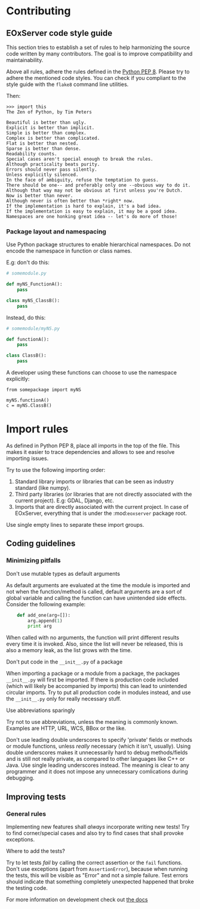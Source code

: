 # Contributing

## EOxServer code style guide

This section tries to establish a set of rules to help harmonizing the source 
code written by many contributors. The goal is to improve compatibility and 
maintainability.

Above all rules, adhere the rules defined in the [Python PEP 8](https://www.python.org/dev/peps/pep-0008/). Please try to adhere the 
mentioned code styles. You can check if you compliant to the style guide with
the `flake8` command line utilities.

Then:
```
>>> import this
The Zen of Python, by Tim Peters

Beautiful is better than ugly.
Explicit is better than implicit.
Simple is better than complex.
Complex is better than complicated.
Flat is better than nested.
Sparse is better than dense.
Readability counts.
Special cases aren't special enough to break the rules.
Although practicality beats purity.
Errors should never pass silently.
Unless explicitly silenced.
In the face of ambiguity, refuse the temptation to guess.
There should be one-- and preferably only one --obvious way to do it.
Although that way may not be obvious at first unless you're Dutch.
Now is better than never.
Although never is often better than *right* now.
If the implementation is hard to explain, it's a bad idea.
If the implementation is easy to explain, it may be a good idea.
Namespaces are one honking great idea -- let's do more of those!
```

### Package layout and namespacing

Use Python package structures to enable hierarchical namespaces. Do not encode
the namespace in function or class names.

E.g: don't do this:
```python
# somemodule.py

def myNS_FunctionA():
    pass

class myNS_ClassB():
    pass
```
Instead, do this:
```python
# somemodule/myNS.py

def functionA():
    pass

class ClassB():
    pass
```

A developer using these functions can choose to use the namespace explicitly:
```
from somepackage import myNS

myNS.functionA()
c = myNS.ClassB()
```

# Import rules

As defined in Python PEP 8, place all imports in the top of the file. This makes
it easier to trace dependencies and allows to see and resolve importing issues.

Try to use the following importing order:

1. Standard library imports or libraries that can be seen as industry standard (like numpy).
2. Third party libraries (or libraries that are not directly associated with the current project). E.g: GDAL, Django, etc.
3. Imports that are directly associated with the current project. In case of EOxServer, everything that is under the :mod:`eoxserver` package root.

Use single empty lines to separate these import groups.

## Coding guidelines

### Minimizing pitfalls

Don't use mutable types as default arguments

As default arguments are evaluated at the time the module is imported and not 
when the function/method is called, default arguments are a sort of global 
variable and calling the function can have unintended side effects. Consider the
following example:
```python
    def add_one(arg=[]):
        arg.append(1)
        print arg
```
When called with no arguments, the function will print different results every 
time it is invoked. Also, since the list will never be released, this is also a
memory leak, as the list grows with the time.


Don't put code in the `__init__.py` of a package

When importing a package or a module from a package, the packages 
`__init__.py` will first be imported. If there is production code included 
(which will likely be accompanied by imports) this can lead to unintended 
circular imports. Try to put all production code in modules instead, and use the
`__init__.py` only for really necessary stuff.


Use abbreviations sparingly

Try not to use abbreviations, unless the meaning is commonly known. Examples 
are HTTP, URL, WCS, BBox or the like.

Don't use leading double underscores to specify 'private' fields or methods or 
module functions, unless *really* necessary (which it isn't, usually). Using 
double underscores makes it unnecessarily hard to debug methods/fields and is 
still not really private, as compared to other languages like C++ or Java. Use 
single leading underscores instead. The meaning is clear to any programmer and 
it does not impose any unnecessary comlications during debugging.


## Improving tests

### General rules

Implementing new features shall *always* incorporate writing new tests! Try to
find corner/special cases and also try to find cases that shall provoke 
exceptions.

Where to add the tests?

Try to let tests *fail* by calling the correct assertion or the 
`fail` functions. Don't use exceptions (apart from `AssertionError`), 
because when running the tests, this will be visible as "Error" and not a simple 
failure. Test errors should indicate that something completely unexpected 
happened that broke the testing code.

For more information on development check out [the docs](https://docs.eoxserver.org/en/stable/developers/index.html)
